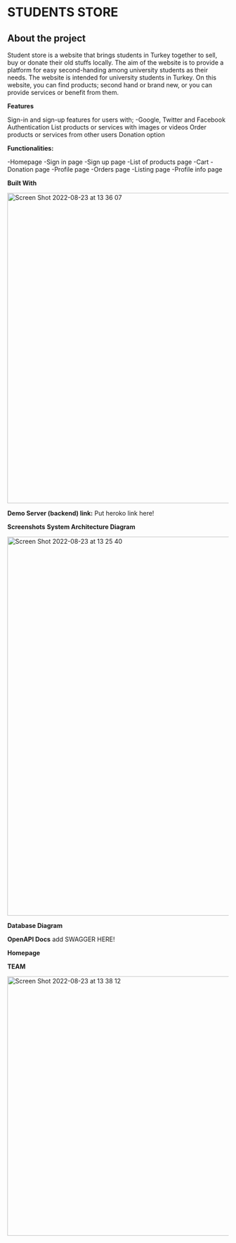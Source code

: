 # STUDENTS STORE

## About the project

Student store is a website that brings students in Turkey together to sell, buy or donate their old stuffs locally. The aim of the website is to provide a platform for easy second-handing among university students as their needs. The website is intended for university students in Turkey. On this website, you can find products; second hand or brand new, or you can provide services or benefit from them.

**Features**

Sign-in and sign-up features for users with;
-Google, Twitter and Facebook Authentication
List products or services with images or videos
Order products or services from other users 
Donation option

**Functionalities:**

-Homepage
-Sign in page 
-Sign up page
-List of products page
-Cart
-Donation page
-Profile page
-Orders page
-Listing page
-Profile info page


**Built With**

<img width="706" alt="Screen Shot 2022-08-23 at 13 36 07" src="https://user-images.githubusercontent.com/89161696/186137406-12be4103-9ca5-401d-b030-08e1ae7dea2d.png">

**Demo
Server (backend) link:** Put heroko link here!


**Screenshots**
**System Architecture Diagram**

<img width="862" alt="Screen Shot 2022-08-23 at 13 25 40" src="https://user-images.githubusercontent.com/89161696/186135353-1fc4bb8e-50fc-4fd3-a56a-5748e16386ce.png">

**Database Diagram**

**OpenAPI Docs**
add SWAGGER HERE!

**Homepage**

**TEAM**

<img width="590" alt="Screen Shot 2022-08-23 at 13 38 12" src="https://user-images.githubusercontent.com/89161696/186137798-a8ce219d-b3bf-4dee-b85b-3f3c8dc615ce.png">
